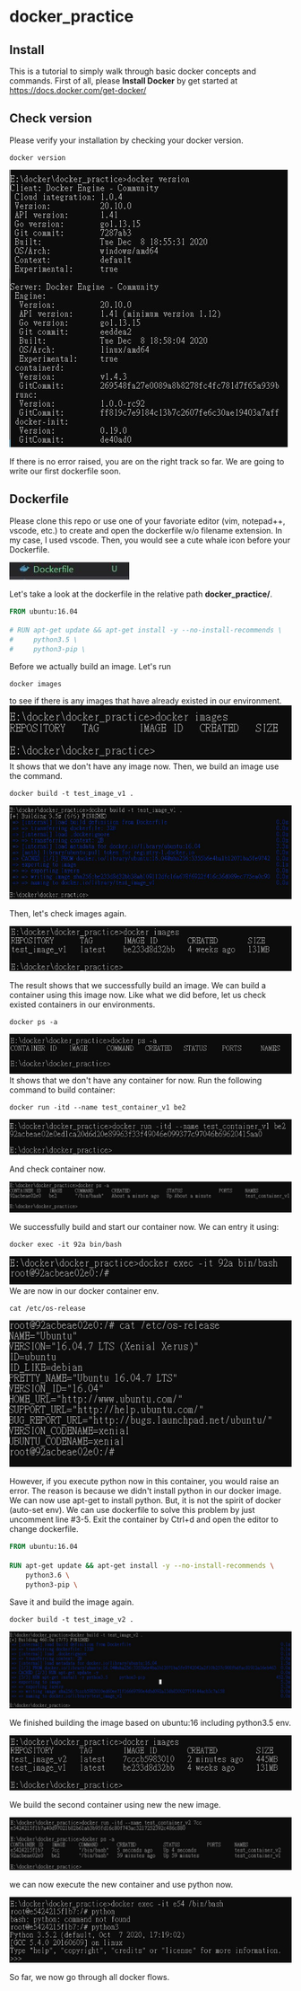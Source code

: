 # **docker_practice**

## **Install**
This is a tutorial to simply walk through basic docker concepts and commands. First of all, please **Install Docker** by get started at https://docs.docker.com/get-docker/

## **Check version**
Please verify your installation by checking your docker version.
```docker
docker version
```
![image](image/dockerversion.JPG)  

If there is no error raised, you are on the right track so far. We are going to write our first dockerfile soon.

## **Dockerfile**
Please clone this repo or use one of your favoriate editor (vim, notepad++, vscode, etc.) to create and open the dockerfile w/o filename extension. In my case, I used vscode. Then, you would see a cute whale icon before your Dockerfile.  

![image](/image/dockerfileicon.JPG)
  

Let's take a look at the dockerfile in the relative path **docker_practice/**.
```dockerfile
FROM ubuntu:16.04

# RUN apt-get update && apt-get install -y --no-install-recommends \
#     python3.5 \
#     python3-pip \
```

Before we actually build an image. Let's run 
```docker
docker images
```
to see if there is any images that have already existed in our environment.
![image](/image/dockerimages.JPG)
It shows that we don't have any image now. Then, we build an image use the command.  

```docker
docker build -t test_image_v1 .
```
![image](/image/dockerbuild.JPG)

Then, let's check images again.  

![image](/image/dockerimages_v2.JPG)

The result shows that we successfully build an image. We can build a container using this image now. Like what we did before, let us check existed containers in our environments.  

```
docker ps -a
```
![image](/image/dockerps_a_v1.JPG)
It shows that we don't have any container for now. Run the following command to build container:  

```docker
docker run -itd --name test_container_v1 be2
```
![image](/image/dockerrun_v1.JPG)
  
And check container now.

![image](/image/dockerps_a_v2.JPG)

We successfully build and start our container now. We can entry it using:
```docker
docker exec -it 92a bin/bash
```
![image](/image/dockerexec_v1.JPG)
We are now in our docker container env. 

```linux
cat /etc/os-release
```
![image](/image/checkubuntuversion.JPG)

However, if you execute python now in this container, you would raise an error. The reason is because we didn't install python in our docker image. We can now use apt-get to install python. But, it is not the spirit of docker (auto-set env). We can use dockerfile to solve this problem by just uncomment line #3-5.
Exit the container by Ctrl+d and open the editor to change dockerfile.
```dockerfile
FROM ubuntu:16.04

RUN apt-get update && apt-get install -y --no-install-recommends \
    python3.6 \
    python3-pip \
```
Save it and build the image again.

```docker
docker build -t test_image_v2 .
```
![image](/image/dockerbuild_v2.JPG)

We finished building the image based on ubuntu:16 including python3.5 env.

![image](/image/dockerimages_v3.JPG)

We build the second container using new the new image.

![image](/image/dockerrun_v2.JPG)

we can now execute the new container and use python now.

![image](/image/dockerexec_v2.JPG)

So far, we now go through all docker flows.